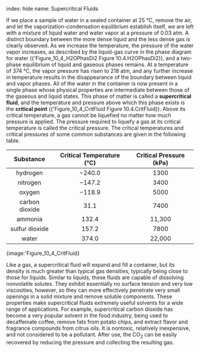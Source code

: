 index: hide
name: Supercritical Fluids

If we place a sample of water in a sealed container at 25 °C, remove the air, and let the vaporization-condensation equilibrium establish itself, we are left with a mixture of liquid water and water vapor at a pressure of 0.03 atm. A distinct boundary between the more dense liquid and the less dense gas is clearly observed. As we increase the temperature, the pressure of the water vapor increases, as described by the liquid-gas curve in the phase diagram for water ({'Figure_10_4_H2OPhasDi2 Figure 10.4.H2OPhasDi2}), and a two-phase equilibrium of liquid and gaseous phases remains. At a temperature of 374 °C, the vapor pressure has risen to 218 atm, and any further increase in temperature results in the disappearance of the boundary between liquid and vapor phases. All of the water in the container is now present in a single phase whose physical properties are intermediate between those of the gaseous and liquid states. This phase of matter is called a  **supercritical fluid**, and the temperature and pressure above which this phase exists is the  **critical point** ({'Figure_10_4_CritFluid Figure 10.4.CritFluid}). Above its critical temperature, a gas cannot be liquefied no matter how much pressure is applied. The pressure required to liquefy a gas at its critical temperature is called the critical pressure. The critical temperatures and critical pressures of some common substances are given in the following table.


| Substance | Critical Temperature (°C) | Critical Pressure (kPa) |
|:-:|:-:|:-:|
| hydrogen | −240.0 | 1300 |
| nitrogen | −147.2 | 3400 |
| oxygen | −118.9 | 5000 |
| carbon dioxide | 31.1 | 7400 |
| ammonia | 132.4 | 11,300 |
| sulfur dioxide | 157.2 | 7800 |
| water | 374.0 | 22,000 |
    


{image:'Figure_10_4_CritFluid}
        

Like a gas, a supercritical fluid will expand and fill a container, but its density is much greater than typical gas densities, typically being close to those for liquids. Similar to liquids, these fluids are capable of dissolving nonvolatile solutes. They exhibit essentially no surface tension and very low viscosities, however, so they can more effectively penetrate very small openings in a solid mixture and remove soluble components. These properties make supercritical fluids extremely useful solvents for a wide range of applications. For example, supercritical carbon dioxide has become a very popular solvent in the food industry, being used to decaffeinate coffee, remove fats from potato chips, and extract flavor and fragrance compounds from citrus oils. It is nontoxic, relatively inexpensive, and not considered to be a pollutant. After use, the CO<sub>2</sub> can be easily recovered by reducing the pressure and collecting the resulting gas.
